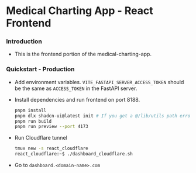# Medical Charting App - React Frontend

### Introduction
- This is the frontend portion of the medical-charting-app.

### Quickstart - Production
- Add environment variables. `VITE_FASTAPI_SERVER_ACCESS_TOKEN` should be the same as `ACCESS_TOKEN` in the FastAPI server.

- Install dependencies and run frontend on port 8188.
  ```bash
  pnpm install
  pnpm dlx shadcn-ui@latest init # If you get a @/lib/utils path error with pnpm run dev, it's because this wasn't run
  pnpm run build
  pnpm run preview --port 4173
  ```

- Run Cloudflare tunnel
  ```bash
  tmux new -s react_cloudflare
  react_cloudflare:~$ ./dashboard_cloudflare.sh
  ```

- Go to `dashboard.<domain-name>.com`
